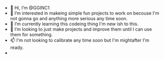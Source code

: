 - 👋 Hi, I’m @GGINC1
- 👀 I’m interested in makeing simple fun projects to work on becouse I'm not gonna go and anything more serious any time soon.
- 🌱 I’m currently learning this codeing thing I'm new ish to this.
- 💞️ I’m looking to just make projects and improve them until I can use them for something.
- 📫 I'm not looking to calibrate any time soon but I'm mightafter I'm ready.
- 
